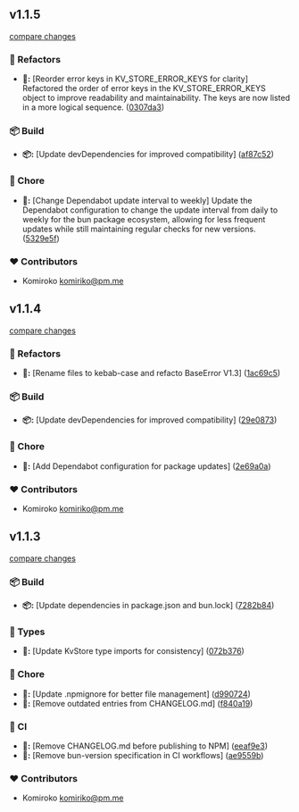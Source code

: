 
## v1.1.5

[compare changes](https://github.com/NowaraJS/kv-store/compare/v1.1.4...v1.1.5)

### 🧹 Refactors

- **🧹:** [Reorder error keys in KV_STORE_ERROR_KEYS for clarity] Refactored the order of error keys in the KV_STORE_ERROR_KEYS object to improve readability and maintainability. The keys are now listed in a more logical sequence. ([0307da3](https://github.com/NowaraJS/kv-store/commit/0307da3))

### 📦 Build

- **📦:** [Update devDependencies for improved compatibility] ([af87c52](https://github.com/NowaraJS/kv-store/commit/af87c52))

### 🦉 Chore

- **🦉:** [Change Dependabot update interval to weekly] Update the Dependabot configuration to change the update interval from daily to weekly for the bun package ecosystem, allowing for less frequent updates while still maintaining regular checks for new versions. ([5329e5f](https://github.com/NowaraJS/kv-store/commit/5329e5f))

### ❤️ Contributors

- Komiroko <komiriko@pm.me>

## v1.1.4

[compare changes](https://github.com/NowaraJS/kv-store/compare/v1.1.3...v1.1.4)

### 🧹 Refactors

- **🧹:** [Rename files to kebab-case and refacto BaseError V1.3] ([1ac69c5](https://github.com/NowaraJS/kv-store/commit/1ac69c5))

### 📦 Build

- **📦:** [Update devDependencies for improved compatibility] ([29e0873](https://github.com/NowaraJS/kv-store/commit/29e0873))

### 🦉 Chore

- **🦉:** [Add Dependabot configuration for package updates] ([2e69a0a](https://github.com/NowaraJS/kv-store/commit/2e69a0a))

### ❤️ Contributors

- Komiroko <komiriko@pm.me>

## v1.1.3

[compare changes](https://github.com/NowaraJS/kv-store/compare/v1.1.2...v1.1.3)

### 📦 Build

- **📦:** [Update dependencies in package.json and bun.lock] ([7282b84](https://github.com/NowaraJS/kv-store/commit/7282b84))

### 🌊 Types

- **🌊:** [Update KvStore type imports for consistency] ([072b376](https://github.com/NowaraJS/kv-store/commit/072b376))

### 🦉 Chore

- **🦉:** [Update .npmignore for better file management] ([d990724](https://github.com/NowaraJS/kv-store/commit/d990724))
- **🦉:** [Remove outdated entries from CHANGELOG.md] ([f840a19](https://github.com/NowaraJS/kv-store/commit/f840a19))

### 🤖 CI

- **🤖:** [Remove CHANGELOG.md before publishing to NPM] ([eeaf9e3](https://github.com/NowaraJS/kv-store/commit/eeaf9e3))
- **🤖:** [Remove bun-version specification in CI workflows] ([ae9559b](https://github.com/NowaraJS/kv-store/commit/ae9559b))

### ❤️ Contributors

- Komiroko <komiriko@pm.me>

